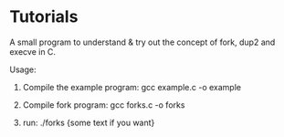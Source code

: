 # Tutorials

A small program to understand & try out the concept of fork, dup2 and execve in C.

Usage: 

1. Compile the example program:   gcc example.c -o example

2. Compile fork program:          gcc forks.c -o forks

3. run:                           ./forks {some text if you want}
